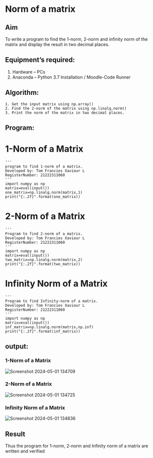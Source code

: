 # Norm of a matrix
## Aim
To write a program to find the 1-norm, 2-norm and infinity norm of the matrix and display the result in two decimal places.
## Equipment’s required:
1.	Hardware – PCs
2.	Anaconda – Python 3.7 Installation / Moodle-Code Runner
## Algorithm:
	1. Get the input matrix using np.array()   
    2. Find the 2-norm of the matrix using np.linalg.norm()
	3. Print the norm of the matrix in two decimal places.
## Program:

# 1-Norm of a Matrix
```
'''
program to find 1-norm of a matrix.
Developed by: Tom Francies Xaviour L
RegisterNumber: 21222311060
'''
import numpy as np
matrix=eval(input())
one_matrix=np.linalg.norm(matrix,1)
print("{:.2f}".format(one_matrix))
```


# 2-Norm of a Matrix
```
'''
Program to find 2-norm of a matrix.
Developed by: Tom Francies Xaviour L
RegisterNumber: 21222311060
'''
import numpy as np
matrix=eval(input())
two_matrix=np.linalg.norm(matrix,2)
print("{:.2f}".format(two_matrix))
```


# Infinity Norm of a Matrix
```
'''
Program to find Infinity-norm of a matrix.
Developed by: Tom Francies Xaviour L
RegisterNumber: 21222311060
'''
import numpy as np
matrix=eval(input())
inf_matrix=np.linalg.norm(matrix,np.inf)
print("{:.2f}".format(inf_matrix))
```


## output:

### 1-Norm of a Matrix
![Screenshot 2024-05-01 134709](https://github.com/Tomfx03/Norm-of-a-matrix/assets/101335832/80c02c14-2e68-449d-90e9-b7c20be22965)


### 2-Norm of a Matrix
![Screenshot 2024-05-01 134725](https://github.com/Tomfx03/Norm-of-a-matrix/assets/101335832/232f544b-902c-44dd-bf2f-4e3dcb027e21)

### Infinity Norm of a Matrix
![Screenshot 2024-05-01 134836](https://github.com/Tomfx03/Norm-of-a-matrix/assets/101335832/e5caec6e-66d3-4872-af90-a360b501d560)


## Result
Thus the program for 1-norm, 2-norm and Infinity norm of a matrix are written and verified

